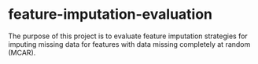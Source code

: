 # feature-imputation-evaluation
The purpose of this project is to evaluate feature imputation strategies for imputing missing data for features with data missing completely at random (MCAR). 
